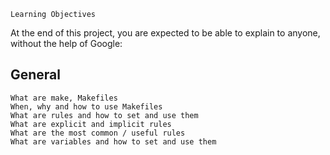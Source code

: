 ```
Learning Objectives
```
At the end of this project, you are expected to be able to explain to anyone, without the help of Google:

## General

    What are make, Makefiles
    When, why and how to use Makefiles
    What are rules and how to set and use them
    What are explicit and implicit rules
    What are the most common / useful rules
    What are variables and how to set and use them


